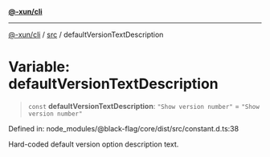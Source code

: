 [**@-xun/cli**](../../README.md)

***

[@-xun/cli](../../README.md) / [src](../README.md) / defaultVersionTextDescription

# Variable: defaultVersionTextDescription

> `const` **defaultVersionTextDescription**: `"Show version number"` = `"Show version number"`

Defined in: node\_modules/@black-flag/core/dist/src/constant.d.ts:38

Hard-coded default version option description text.
